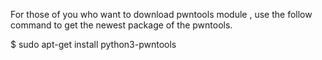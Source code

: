 For those of you who want to download pwntools module , use the follow command to get the newest package of the pwntools.
                                                                                                                                            
$ sudo apt-get install python3-pwntools              
